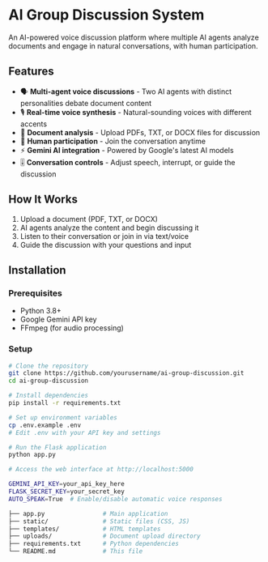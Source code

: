 # AI Group Discussion System

An AI-powered voice discussion platform where multiple AI agents analyze documents and engage in natural conversations, with human participation.

## Features

- 🗣️ **Multi-agent voice discussions** - Two AI agents with distinct personalities debate document content
- 🎙️ **Real-time voice synthesis** - Natural-sounding voices with different accents
- 📄 **Document analysis** - Upload PDFs, TXT, or DOCX files for discussion
- 💬 **Human participation** - Join the conversation anytime
- ⚡ **Gemini AI integration** - Powered by Google's latest AI models
- 🎚️ **Conversation controls** - Adjust speech, interrupt, or guide the discussion

## How It Works

1. Upload a document (PDF, TXT, or DOCX)
2. AI agents analyze the content and begin discussing it
3. Listen to their conversation or join in via text/voice
4. Guide the discussion with your questions and input

## Installation

### Prerequisites
- Python 3.8+
- Google Gemini API key
- FFmpeg (for audio processing)

### Setup

```bash
# Clone the repository
git clone https://github.com/yourusername/ai-group-discussion.git
cd ai-group-discussion

# Install dependencies
pip install -r requirements.txt

# Set up environment variables
cp .env.example .env
# Edit .env with your API key and settings

# Run the Flask application
python app.py

# Access the web interface at http://localhost:5000

GEMINI_API_KEY=your_api_key_here
FLASK_SECRET_KEY=your_secret_key
AUTO_SPEAK=True  # Enable/disable automatic voice responses

├── app.py                # Main application
├── static/               # Static files (CSS, JS)
├── templates/            # HTML templates
├── uploads/              # Document upload directory
├── requirements.txt      # Python dependencies
└── README.md             # This file
